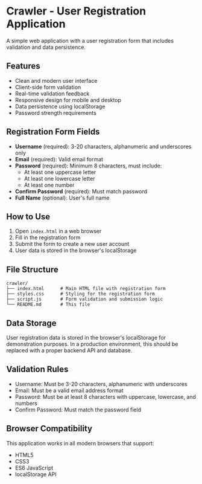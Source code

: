 # Crawler - User Registration Application

A simple web application with a user registration form that includes validation and data persistence.

## Features

- Clean and modern user interface
- Client-side form validation
- Real-time validation feedback
- Responsive design for mobile and desktop
- Data persistence using localStorage
- Password strength requirements

## Registration Form Fields

- **Username** (required): 3-20 characters, alphanumeric and underscores only
- **Email** (required): Valid email format
- **Password** (required): Minimum 8 characters, must include:
  - At least one uppercase letter
  - At least one lowercase letter
  - At least one number
- **Confirm Password** (required): Must match password
- **Full Name** (optional): User's full name

## How to Use

1. Open `index.html` in a web browser
2. Fill in the registration form
3. Submit the form to create a new user account
4. User data is stored in the browser's localStorage

## File Structure

```
crawler/
├── index.html      # Main HTML file with registration form
├── styles.css      # Styling for the registration form
├── script.js       # Form validation and submission logic
└── README.md       # This file
```

## Data Storage

User registration data is stored in the browser's localStorage for demonstration purposes. In a production environment, this should be replaced with a proper backend API and database.

## Validation Rules

- Username: Must be 3-20 characters, alphanumeric with underscores
- Email: Must be a valid email address format
- Password: Must be at least 8 characters with uppercase, lowercase, and numbers
- Confirm Password: Must match the password field

## Browser Compatibility

This application works in all modern browsers that support:
- HTML5
- CSS3
- ES6 JavaScript
- localStorage API
